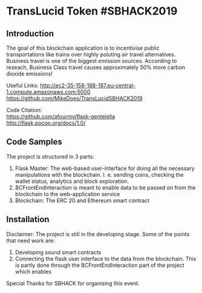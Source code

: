 # TransLucid Token #SBHACK2019

## Introduction

The goal of this blockchain application is to incentivise public transportations like trains over highly poluting air travel alternatives. Business travel is one of the biggest emission sources. 
According to reseach, Business Class travel causes approximately 50% more carbon dioxide emissions!

Useful Links:
http://ec2-35-158-188-187.eu-central-1.compute.amazonaws.com:5000
https://github.com/MikeDoes/TransLucidSBHACK2019

Code Citation:<br>
https://github.com/afourmy/flask-gentelella <br>
http://flask.pocoo.org/docs/1.0/

## Code Samples

The project is structured in 3 parts:

1. Flask Master: The web-based user-interface for doing all the necessary manipulations with the blockchain. I. e. sending coins, checking the wallet status, analytics and block exploration.
2. BCFrontEndInteraction is meant to enable data to be passed on from the blockchain to the web-application service
2. Blockchain: The ERC 20 and Ethereum smart contract



## Installation

Disclaimer:
The project is still in the developing stage. Some of the points that need work are:
1. Developing sound smart contracts
2. Connecting the flask user interface to the data from the blockchain. This is partly done through the BCFrontEndInteraction part of the project which enables 


Special Thanks for SBHACK for organising this event.
